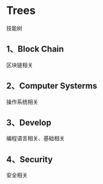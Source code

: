 # Trees

技能树

## 1、Block Chain

区块链相关

## 2、Computer Systerms

操作系统相关

## 3、Develop

编程语言相关、基础相关

## 4、Security

安全相关



